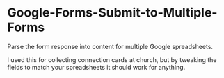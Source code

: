 Google-Forms-Submit-to-Multiple-Forms
=====================================

Parse the form response into content for multiple Google spreadsheets.

I used this for collecting connection cards at church, but by tweaking the fields to match your spreadsheets it should work for anything.
